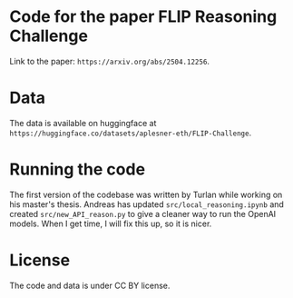 # Code for the paper FLIP Reasoning Challenge 
Link to the paper: `https://arxiv.org/abs/2504.12256`.

# Data
The data is available on huggingface at `https://huggingface.co/datasets/aplesner-eth/FLIP-Challenge`.


# Running the code
The first version of the codebase was written by Turlan while working on his master's thesis. Andreas has updated `src/local_reasoning.ipynb` and created `src/new_API_reason.py` to give a cleaner way to run the OpenAI models. 
When I get time, I will fix this up, so it is nicer.

# License
The code and data is under CC BY license.

